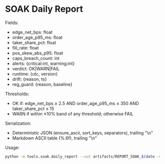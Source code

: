 SOAK Daily Report
=================

Fields:
- edge_net_bps: float
- order_age_p95_ms: float
- taker_share_pct: float
- fill_rate: float
- pos_skew_abs_p95: float
- caps_breach_count: int
- alerts: {critical:int, warning:int}
- verdict: OK|WARN|FAIL
- runtime: {utc, version}
- drift: {reason, ts}
- reg_guard: {reason, baseline}

Thresholds:
- OK if: edge_net_bps ≥ 2.5 AND order_age_p95_ms ≤ 350 AND taker_share_pct ≤ 15
- WARN if within ±10% band of any threshold; otherwise FAIL

Serialization:
- Deterministic JSON (ensure_ascii, sort_keys, separators), trailing "\n"
- Markdown ASCII table (%.6f), trailing "\n"

Usage:
```bash
python -m tools.soak.daily_report --out artifacts/REPORT_SOAK_$(date -u +%Y%m%d).json
```



